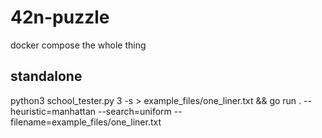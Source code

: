 # 42n-puzzle
docker compose the whole thing

## standalone
python3 school_tester.py 3 -s > example_files/one_liner.txt && go run . --heuristic=manhattan --search=uniform --filename=example_files/one_liner.txt